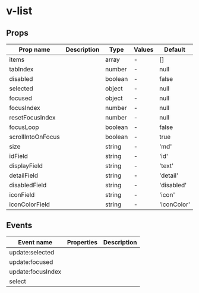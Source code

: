 # v-list

## Props

| Prop name         | Description | Type    | Values | Default     |
| ----------------- | ----------- | ------- | ------ | ----------- |
| items             |             | array   | -      | []          |
| tabIndex          |             | number  | -      | null        |
| disabled          |             | boolean | -      | false       |
| selected          |             | object  | -      | null        |
| focused           |             | object  | -      | null        |
| focusIndex        |             | number  | -      | null        |
| resetFocusIndex   |             | number  | -      | null        |
| focusLoop         |             | boolean | -      | false       |
| scrollIntoOnFocus |             | boolean | -      | true        |
| size              |             | string  | -      | 'md'        |
| idField           |             | string  | -      | 'id'        |
| displayField      |             | string  | -      | 'text'      |
| detailField       |             | string  | -      | 'detail'    |
| disabledField     |             | string  | -      | 'disabled'  |
| iconField         |             | string  | -      | 'icon'      |
| iconColorField    |             | string  | -      | 'iconColor' |

## Events

| Event name        | Properties | Description |
| ----------------- | ---------- | ----------- |
| update:selected   |            |
| update:focused    |            |
| update:focusIndex |            |
| select            |            |

